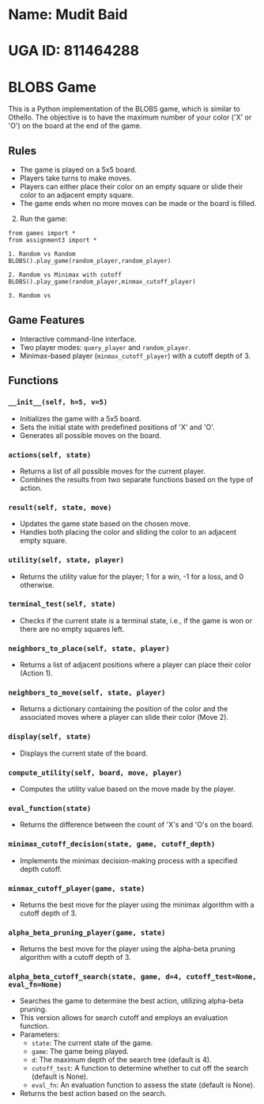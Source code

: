 # Name: Mudit Baid
# UGA ID: 811464288
# BLOBS Game

This is a Python implementation of the BLOBS game, which is similar to Othello. The objective is to have the maximum number of your color ('X' or 'O') on the board at the end of the game.

## Rules

- The game is played on a 5x5 board.
- Players take turns to make moves.
- Players can either place their color on an empty square or slide their color to an adjacent empty square.
- The game ends when no more moves can be made or the board is filled.

2. Run the game:

```
from games import *
from assignment3 import *

1. Random vs Random
BLOBS().play_game(random_player,random_player)

2. Random vs Minimax with cutoff
BLOBS().play_game(random_player,minmax_cutoff_player)

3. Random vs 
```

## Game Features

- Interactive command-line interface.
- Two player modes: `query_player` and `random_player`.
- Minimax-based player (`minmax_cutoff_player`) with a cutoff depth of 3.

## Functions

### `__init__(self, h=5, v=5)`

- Initializes the game with a 5x5 board.
- Sets the initial state with predefined positions of 'X' and 'O'.
- Generates all possible moves on the board.

### `actions(self, state)`

- Returns a list of all possible moves for the current player.
- Combines the results from two separate functions based on the type of action.

### `result(self, state, move)`

- Updates the game state based on the chosen move.
- Handles both placing the color and sliding the color to an adjacent empty square.

### `utility(self, state, player)`

- Returns the utility value for the player; 1 for a win, -1 for a loss, and 0 otherwise.

### `terminal_test(self, state)`

- Checks if the current state is a terminal state, i.e., if the game is won or there are no empty squares left.

### `neighbors_to_place(self, state, player)`

- Returns a list of adjacent positions where a player can place their color (Action 1).

### `neighbors_to_move(self, state, player)`

- Returns a dictionary containing the position of the color and the associated moves where a player can slide their color (Move 2).

### `display(self, state)`

- Displays the current state of the board.

### `compute_utility(self, board, move, player)`

- Computes the utility value based on the move made by the player.

### `eval_function(state)`

- Returns the difference between the count of 'X's and 'O's on the board.

### `minimax_cutoff_decision(state, game, cutoff_depth)`

- Implements the minimax decision-making process with a specified depth cutoff.

### `minmax_cutoff_player(game, state)`

- Returns the best move for the player using the minimax algorithm with a cutoff depth of 3.

### `alpha_beta_pruning_player(game, state)`

- Returns the best move for the player using the alpha-beta pruning algorithm with a cutoff depth of 3.

### `alpha_beta_cutoff_search(state, game, d=4, cutoff_test=None, eval_fn=None)`

- Searches the game to determine the best action, utilizing alpha-beta pruning.
- This version allows for search cutoff and employs an evaluation function.
- Parameters:
  - `state`: The current state of the game.
  - `game`: The game being played.
  - `d`: The maximum depth of the search tree (default is 4).
  - `cutoff_test`: A function to determine whether to cut off the search (default is None).
  - `eval_fn`: An evaluation function to assess the state (default is None).
- Returns the best action based on the search.
